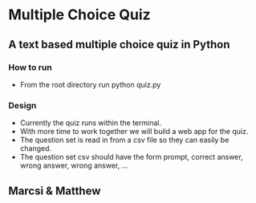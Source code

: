 # Multiple Choice Quiz

## A text based multiple choice quiz in Python

### How to run

- From the root directory run python quiz.py

### Design

- Currently the quiz runs within the terminal.
- With more time to work together we will build a web app for the quiz.
- The question set is read in from a csv file so they can easily be changed.
- The question set csv should have the form prompt, correct answer, wrong answer, wrong answer, ...


## Marcsi & Matthew